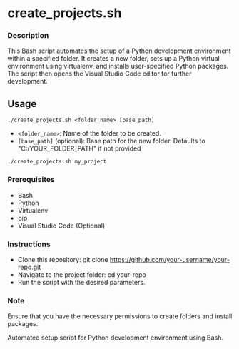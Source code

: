 # create_projects.sh

### Description

This Bash script automates the setup of a Python development environment within a specified folder. It creates a new folder, sets up a Python virtual environment using virtualenv, and installs user-specified Python packages. The script then opens the Visual Studio Code editor for further development.

## Usage

```
./create_projects.sh <folder_name> [base_path]
```

- `<folder_name>`: Name of the folder to be created.
- `[base_path]` (optional): Base path for the new folder. Defaults to "C:/YOUR_FOLDER_PATH" if not provided

```
./create_projects.sh my_project
```

### Prerequisites
- Bash
- Python
- Virtualenv
- pip
- Visual Studio Code (Optional)

### Instructions
- Clone this repository: git clone https://github.com/your-username/your-repo.git
- Navigate to the project folder: cd your-repo
- Run the script with the desired parameters.

### Note
Ensure that you have the necessary permissions to create folders and install packages.

Automated setup script for Python development environment using Bash.

